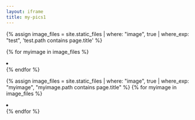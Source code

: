 ```yaml
---
layout: iframe
title: my-pics1
---
```

{% assign image_files = site.static_files | where: "image", true | where_exp: "test", 'test.path contains page.title' %}

{% for myimage in image_files %}
    <li data-src="{{ myimage.path }}"></li>
{% endfor %}


 {% assign image_files = site.static_files | where: "image", true | where_exp: "myimage", "myimage.path contains page.title" %}
 {% for myimage in image_files %}
   <li data-src="{{ myimage.path }}"></li>
 {% endfor %}
